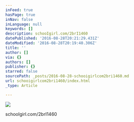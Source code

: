 ```yaml
---
inFeed: true
hasPage: true
inNav: false
inLanguage: null
keywords: []
description: schooIgirl.com/2brI1460
datePublished: '2016-08-28T20:21:29.431Z'
dateModified: '2016-08-28T20:19:40.306Z'
title: ''
author: []
via: {}
authors: []
publisher: {}
starred: false
sourcePath: _posts/2016-08-28-schooigirlcom2bri1460.md
url: schooigirlcom2bri1460/index.html
_type: Article

---
```

![](https://the-grid-user-content.s3-us-west-2.amazonaws.com/ffa4f3e0-33a7-41d2-a6e3-66f7700c8fa7.jpg)

schooIgirl.com/2brI1460